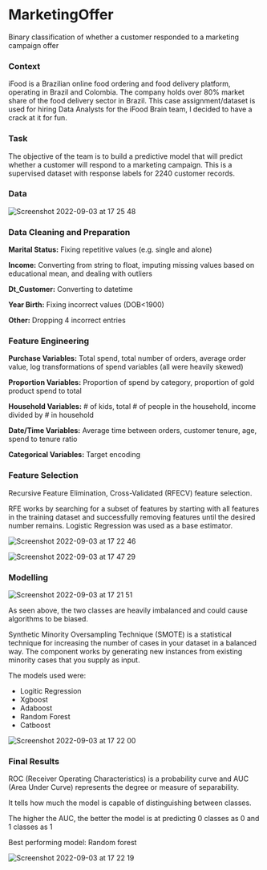 # MarketingOffer
Binary classification of whether a customer responded to a marketing campaign offer

### Context

iFood is a Brazilian online food ordering and food delivery platform, operating in Brazil and Colombia. The company holds over 80% market share of the food delivery sector in Brazil. This case assignment/dataset is used for hiring Data Analysts for the iFood Brain team, I decided to have a crack at it for fun.

### Task

The objective of the team is to build a predictive model that will predict whether a customer will respond to a marketing campaign. This is a supervised dataset with response labels for 2240 customer records.

### Data

![Screenshot 2022-09-03 at 17 25 48](https://user-images.githubusercontent.com/56136026/188279679-5b4c11c6-09b5-4479-8afe-fe1310ee84d0.png)

### Data Cleaning and Preparation 

**Marital Status:** Fixing repetitive values (e.g. single and alone)

**Income:** Converting from string to float, imputing missing values based on educational mean, and dealing with outliers

**Dt_Customer:** Converting to datetime

**Year Birth:** Fixing incorrect values (DOB<1900)

**Other:** Dropping 4 incorrect entries

### Feature Engineering

**Purchase Variables:** Total spend, total number of orders, average order value, log transformations of spend variables (all were heavily skewed)

**Proportion Variables:** Proportion of spend by category, proportion of gold product spend to total

**Household Variables:** # of kids, total # of people in the household, income divided by # in household

**Date/Time Variables:** Average time between orders, customer tenure, age, spend to tenure ratio

**Categorical Variables:** Target encoding 

### Feature Selection

Recursive Feature Elimination, Cross-Validated (RFECV) feature selection. 

RFE works by searching for a subset of features by starting with all features in the training dataset and successfully removing features until the desired number remains. Logistic Regression was used as a base estimator.

![Screenshot 2022-09-03 at 17 22 46](https://user-images.githubusercontent.com/56136026/188279701-1839b572-9d8c-4c9d-b138-746ba0d86c67.png)

![Screenshot 2022-09-03 at 17 47 29](https://user-images.githubusercontent.com/56136026/188280426-0f47b851-2ee3-459a-9b17-4acd8f878a58.png)

### Modelling 

![Screenshot 2022-09-03 at 17 21 51](https://user-images.githubusercontent.com/56136026/188279743-bf41f08d-0159-4497-be95-32d601f53f21.png)

As seen above, the two classes are heavily imbalanced and could cause algorithms to be biased.

Synthetic Minority Oversampling Technique (SMOTE) is a statistical technique for increasing the number of cases in your dataset in a balanced way. The component works by generating new instances from existing minority cases that you supply as input.

The models used were:
- Logitic Regression
- Xgboost
- Adaboost
- Random Forest
- Catboost


![Screenshot 2022-09-03 at 17 22 00](https://user-images.githubusercontent.com/56136026/188279754-1546f9cd-2a57-40e9-b6dd-87d79f04ec40.png)



### Final Results

ROC (Receiver Operating Characteristics) is a probability curve and AUC (Area Under Curve) represents the degree or measure of separability.

It tells how much the model is capable of distinguishing between classes.

The higher the AUC, the better the model is at predicting 0 classes as 0 and 1 classes as 1

Best performing model: Random forest

![Screenshot 2022-09-03 at 17 22 19](https://user-images.githubusercontent.com/56136026/188279730-4fce8695-c3ed-4026-8e07-8d1bfd0c7a98.png)




